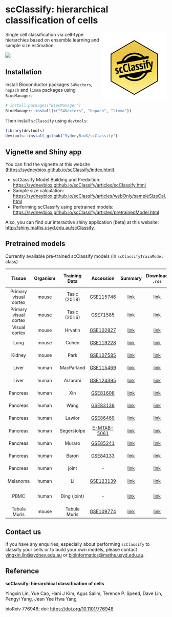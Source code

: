 # scClassify: hierarchical classification of cells

<img src="man/figures/scClassifySticker.png" align="right" width="200"/>

Single cell classification via cell-type hierarchies based on ensemble learning and sample size estimation.


[![](https://travis-ci.org/SydneyBioX/scClassify.svg?branch=master)]()

## Installation


Install Bioconductor packages `S4Vectors`, `hopach` and `limma` packages using `BiocManager`:

```r
# install.packages("BiocManager")
BiocManager::install(c("S4Vectors", "hopach", "limma"))
```

Then install `scClassify` using `devtools`:

```r
library(devtools)
devtools::install_github("SydneyBioX/scClassify")
```

## Vignette and Shiny app

You can find the vignette at this website (https://sydneybiox.github.io/scClassify/index.html):

+ scClassify Model Building and Prediction: https://sydneybiox.github.io/scClassify/articles/scClassify.html
+ Sample size calculation: https://sydneybiox.github.io/scClassify/articles/webOnly/sampleSizeCal.html
+ Performing scClassify using pretrained models: https://sydneybiox.github.io/scClassify/articles/pretrainedModel.html


Also, you can find our interactive shiny application (beta) at this website:
http://shiny.maths.usyd.edu.au/scClassify.



## Pretrained models

Currently available pre-trained scClassify models (in `scClassifyTrainModel` class)

|          Tissue        | Organism | Training Data | Accession |  Summary                                | Download `.rds`  | Gene Name Format  |
| :--: | :--: | :--: | :--: | :--: | :--: | :--: |
| Primary visual cortex  |   mouse  |  Tasic (2018) | [GSE115746](https://www.ncbi.nlm.nih.gov/geo/query/acc.cgi?acc=GSE115746)    | [link](https://SydneyBioX.github.io/scClassify/articles/webOnly/Tasic2018_mouseNeuronal.html)|    [link](http://www.maths.usyd.edu.au/u/yingxinl/wwwnb/scClassify/trainTasicV2resClass.rds)    | Mm Gene Symbol|
| Primary visual cortex  |   mouse  |  Tasic (2016) | [GSE71585](https://www.ncbi.nlm.nih.gov/geo/query/acc.cgi?acc=GSE71585)    | [link](https://SydneyBioX.github.io/scClassify/articles/webOnly/Tasic2016_mouseNeuronal.html)|  [link](http://www.maths.usyd.edu.au/u/yingxinl/wwwnb/scClassify/trainTasicV1resClass.rds)   | Mm Gene Symbol|
| Visual cortex          |   mouse  |  Hrvatin      | [GSE102827](https://www.ncbi.nlm.nih.gov/geo/query/acc.cgi?acc=GSE102827)  |   [link](https://SydneyBioX.github.io/scClassify/articles/webOnly/Hrvatin_mouseNeuronal.html)        |  [link](http://www.maths.usyd.edu.au/u/yingxinl/wwwnb/scClassify/trainHrvatinresClass.rds)  | Mm Gene Symbol|
|    Lung                |   mouse  |  Cohen        |   [GSE119228](https://www.ncbi.nlm.nih.gov/geo/query/acc.cgi?acc=GSE119228)        |    [link](https://SydneyBioX.github.io/scClassify/articles/webOnly/Cohen_mouseLung.html)        |  [link](http://www.maths.usyd.edu.au/u/yingxinl/wwwnb/scClassify/trainCohenresClass.rds)    | Mm Gene Symbol|
|    Kidney              |   mouse  |  Park         |  [GSE107585](https://www.ncbi.nlm.nih.gov/geo/query/acc.cgi?acc=GSE107585)         | [link](https://SydneyBioX.github.io/scClassify/articles/webOnly/Park_mouseKidney.html)          |   [link](http://www.maths.usyd.edu.au/u/yingxinl/wwwnb/scClassify/trainParkresClass.rds)     | Mm Gene Symbol|
|    Liver               |   human  |  MacParland   | [GSE115469](https://www.ncbi.nlm.nih.gov/geo/query/acc.cgi?acc=GSE115469)          | [link](https://SydneyBioX.github.io/scClassify/articles/webOnly/MacParlandres_humanLiver.html)   | [link](http://www.maths.usyd.edu.au/u/yingxinl/wwwnb/scClassify/trainMacParlandresClass.rds)  | Hs Gene Symbol|
|    Liver               |   human  |  Aizarani     |  [GSE124395](https://www.ncbi.nlm.nih.gov/geo/query/acc.cgi?acc=GSE124395)         | [link](https://SydneyBioX.github.io/scClassify/articles/webOnly/Aizarani_humanLiver.html)        |  [link](http://www.maths.usyd.edu.au/u/yingxinl/wwwnb/scClassify/trainAizaraniresClass.rds) | Hs Gene Symbol|
|    Pancreas            |   human  |  Xin          |   [GSE81608](https://www.ncbi.nlm.nih.gov/geo/query/acc.cgi?acc=GSE81608)         |  [link](https://SydneyBioX.github.io/scClassify/articles/webOnly/Xin_humanPancreas.html)          |  [link](http://www.maths.usyd.edu.au/u/yingxinl/wwwnb/scClassify/trainXinClass.rds)                   | Hs Gene Symbol|
|    Pancreas            |   human  |  Wang         |   [GSE83139](https://www.ncbi.nlm.nih.gov/geo/query/acc.cgi?acc=GSE83139)        |  [link](https://SydneyBioX.github.io/scClassify/articles/webOnly/Wang_humanPancreas.html)          |     [link](http://www.maths.usyd.edu.au/u/yingxinl/wwwnb/scClassify/trainWangClass.rds)                | Hs Gene Symbol|
|    Pancreas            |   human  |  Lawlor       |   [GSE86469](https://www.ncbi.nlm.nih.gov/geo/query/acc.cgi?acc=GSE86469)         |  [link](https://SydneyBioX.github.io/scClassify/articles/webOnly/Lawlor_humanPancreas.html)           |     [link](http://www.maths.usyd.edu.au/u/yingxinl/wwwnb/scClassify/trainLawlorClass.rds)                | Hs Gene Symbol|
|    Pancreas            |   human  |  Segerstolpe  |   [E-MTAB-5061](https://www.ebi.ac.uk/arrayexpress/E-MTAB-5061)        |  [link](https://SydneyBioX.github.io/scClassify/articles/webOnly/Segerstolpe_humanPancreas.html)           |  [link](http://www.maths.usyd.edu.au/u/yingxinl/wwwnb/scClassify/trainSegerstolpeClass.rds)                  | Hs Gene Symbol|
|    Pancreas            |   human  |  Muraro       |    [GSE85241](https://www.ncbi.nlm.nih.gov/geo/query/acc.cgi?acc=GSE85241)         | [link](https://SydneyBioX.github.io/scClassify/articles/webOnly/Muraro_humanPancreas.html)           |     [link](http://www.maths.usyd.edu.au/u/yingxinl/wwwnb/scClassify/trainMuraroClass.rds)               | Hs Gene Symbol|
|    Pancreas            |   human  |  Baron        |   [GSE84133](https://www.ncbi.nlm.nih.gov/geo/query/acc.cgi?acc=GSE84133)         |  [link](https://SydneyBioX.github.io/scClassify/articles/webOnly/Baron_humanPancreas.html)          |   [link](http://www.maths.usyd.edu.au/u/yingxinl/wwwnb/scClassify/trainBaronClass.rds)               | Hs Gene Symbol|
|    Pancreas            |   human  |  joint        |    -     |  [link](https://SydneyBioX.github.io/scClassify/articles/webOnly/Joint_humanPancreas.html)          |        [link](http://www.maths.usyd.edu.au/u/yingxinl/wwwnb/scClassify/jointPancreasClass.rds)          | Hs Gene Symbol|
|    Melanoma            |   human  |  Li           | [GSE123139](https://www.ncbi.nlm.nih.gov/geo/query/acc.cgi?acc=GSE123139)          |   [link](https://SydneyBioX.github.io/scClassify/articles/webOnly/Li_humanMelanoma.html)         |    [link](http://www.maths.usyd.edu.au/u/yingxinl/wwwnb/scClassify/trainLiresClass.rds)     | Hs Gene Symbol|
|    PBMC                |   human  |  Ding (joint) |    -   |  [link](https://SydneyBioX.github.io/scClassify/articles/webOnly/Joint_humanPBMC.html)   |           [link](http://www.maths.usyd.edu.au/u/yingxinl/wwwnb/scClassify/jointPBMCClass.rds)        | Mm EMSEMBL ID|
|    Tabula Muris        |   mouse  |  Tabula Muris | [GSE109774](https://www.ncbi.nlm.nih.gov/geo/query/acc.cgi?acc=GSE109774)           |   [link](https://SydneyBioX.github.io/scClassify/articles/webOnly/TabulaMuris.html)        |    [link](http://www.maths.usyd.edu.au/u/yingxinl/wwwnb/scClassify/trainTMresClass.rds)              | Mm Gene Symbol|



## Contact us

If you have any enquiries, especially about performing `scClassify` to classify your cells or to build your own models, please contact <yingxin.lin@sydney.edu.au> or <bioinformatics@maths.usyd.edu.au>.


## Reference

**scClassify: hierarchical classification of cells**

Yingxin Lin, Yue Cao, Hani J Kim, Agus Salim, Terence P. Speed, Dave Lin, Pengyi Yang, Jean Yee Hwa Yang

bioRxiv 776948; doi: https://doi.org/10.1101/776948


